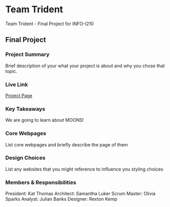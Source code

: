 # Team Trident
Team Trident - Final Project for INFO-I210

## Final Project

### Project Summary

Brief description of your what your project is about and why you chose that topic.

### Live Link

[Project Page](https://kat-thomas.github.io/team-trident/)  

### Key Takeaways

We are going to learn about MOONS!

### Core Webpages

List core webpages and briefly describe the page of them

### Design Choices 

List any websites that you might reference to influence you styling choices

### Members & Responsibilities
President: Kat Thomas
Architect: Samantha Luker
Scrum Master: Olivia Sparks
Analyst: Julian Banks
Designer: Rexton Kemp
